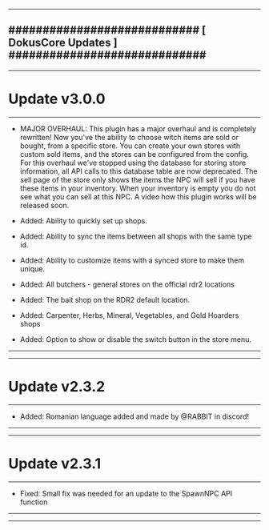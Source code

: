 --------------------------------------------------------------------------------
############################ [ DokusCore Updates ] #############################
--------------------------------------------------------------------------------
--------------------------------------------------------------------------------
# Update v3.0.0
--------------------------------------------------------------------------------
- MAJOR OVERHAUL: This plugin has a major overhaul and is completely rewritten!
Now you've the ability to choose witch items are sold or bought, from a specific
store. You can create your own stores with custom sold items, and the stores can
be configured from the config. For this overhaul we've stopped using the database
for storing store information, all API calls to this database table are now
deprecated. The sell page of the store only shows the items the NPC will sell if
you have these items in your inventory. When your inventory is empty you do not
see what you can sell at this NPC. A video how this plugin works will be released
soon.

- Added: Ability to quickly set up shops.
- Added: Ability to sync the items between all shops with the same type id.
- Added: Ability to customize items with a synced store to make them unique.
- Added: All butchers - general stores on the official rdr2 locations
- Added: The bait shop on the RDR2 default location.
- Added: Carpenter, Herbs, Mineral, Vegetables, and Gold Hoarders shops
- Added: Option to show or disable the switch button in the store menu.
--------------------------------------------------------------------------------
--------------------------------------------------------------------------------
# Update v2.3.2
--------------------------------------------------------------------------------
- Added: Romanian language added and made by @RABBIT in discord!
--------------------------------------------------------------------------------
--------------------------------------------------------------------------------
# Update v2.3.1
--------------------------------------------------------------------------------
- Fixed: Small fix was needed for an update to the SpawnNPC API function
--------------------------------------------------------------------------------
--------------------------------------------------------------------------------
